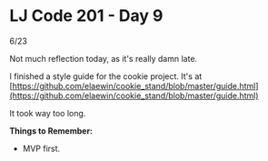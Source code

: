 # LJ Code 201 - Day 9
6/23

Not much reflection today, as it's really damn late.

I finished a style guide for the cookie project.
It's at [https://github.com/elaewin/cookie_stand/blob/master/guide.html](https://github.com/elaewin/cookie_stand/blob/master/guide.html)

It took way too long. 

**Things to Remember:**

* MVP first.
